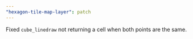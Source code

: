 ```yaml
---
"hexagon-tile-map-layer": patch
---
```


Fixed `cube_linedraw` not returning a cell when both points are the same.
